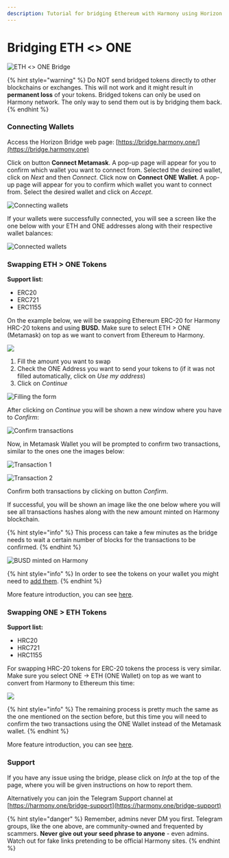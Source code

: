 ```yaml
---
description: Tutorial for bridging Ethereum with Harmony using Horizon
---
```


# Bridging ETH <> ONE

![ETH <> ONE Bridge](https://gblobscdn.gitbook.com/assets%2F-LlEOlYqEG\_GKuO5Rehq%2F-MJgEiGq78hcZcouJrFL%2F-MJgLib1cRoa7KET4yfZ%2Fhorizon-introduction.png?alt=media\&token=9163efad-0884-4aa2-b31c-442576c4f9a0)

{% hint style="warning" %}
Do NOT send bridged tokens directly to other blockchains or exchanges. This will not work and it might result in **permanent loss** of your tokens. Bridged tokens can only be used on Harmony network. The only way to send them out is by bridging them back.
{% endhint %}

### Connecting Wallets

Access the Horizon Bridge web page: [https://bridge.harmony.one/](https://bridge.harmony.one)

Click on button **Connect Metamask**. A pop-up page will appear for you to confirm which wallet you want to connect from. Selected the desired wallet, click on _Next_ and then _Connect_. Click now on **Connect ONE Wallet**. A pop-up page will appear for you to confirm which wallet you want to connect from. Select the desired wallet and click on _Accept_.

![Connecting wallets](../../../.gitbook/assets/horizon-connect-wallets.png)

If your wallets were successfully connected, you will see a screen like the one below with your ETH and ONE addresses along with their respective wallet balances:

![Connected wallets](../../../.gitbook/assets/horizon-wallets-connected.png)

### Swapping ETH > ONE Tokens

**Support list:**

* ERC20
* ERC721
* ERC1155

On the example below, we will be swapping Ethereum ERC-20 for Harmony HRC-20 tokens and using **BUSD.** Make sure to select ETH > ONE (Metamask) on top as we want to convert from Ethereum to Harmony.

![](../../../.gitbook/assets/eth-one.png)

1. Fill the amount you want to swap
2. Check the ONE Address you want to send your tokens to (if it was not filled automatically, click on _Use my address_)
3. Click on _Continue_

![Filling the form](../../../.gitbook/assets/swap-busd-filling.png)

After clicking on _Continue_ you will be shown a new window where you have to _Confirm_:

![Confirm transactions](../../../.gitbook/assets/horizon-confirm.png)

Now, in Metamask Wallet you will be prompted to confirm two transactions, similar to the ones one the images below:

![Transaction 1](../../../.gitbook/assets/horizon-txfee1.png)

![Transaction 2](../../../.gitbook/assets/horizon-txfee2.png)

Confirm both transactions by clicking on button _Confirm_.

If successful, you will be shown an image like the one below where you will see all transactions hashes along with the new amount minted on Harmony blockchain.

{% hint style="info" %}
This process can take a few minutes as the bridge needs to wait a certain number of blocks for the transactions to be confirmed.
{% endhint %}

![BUSD minted on Harmony](../../../.gitbook/assets/horizon-swap-done.png)

{% hint style="info" %}
In order to see the tokens on your wallet you might need to [add them](adding-tokens.md).
{% endhint %}

More feature introduction, you can see [here](new-features.md).

### Swapping ONE > ETH Tokens

**Support list:**

* HRC20
* HRC721
* HRC1155

For swapping HRC-20 tokens for ERC-20 tokens the process is very similar. Make sure you select ONE -> ETH (ONE Wallet) on top as we want to convert from Harmony to Ethereum this time:

![](../../../.gitbook/assets/one-eth.png)

{% hint style="info" %}
The remaining process is pretty much the same as the one mentioned on the section before, but this time you will need to confirm the two transactions using the ONE Wallet instead of the Metamask wallet.
{% endhint %}

More feature introduction, you can see [here](new-features.md).

### Support

If you have any issue using the bridge, please click on _Info_ at the top of the page, where you will be given instructions on how to report them.

Alternatively you can join the Telegram Support channel at [https://harmony.one/bridge-support](https://harmony.one/bridge-support)

{% hint style="danger" %}
Remember, admins never DM you first. Telegram groups, like the one above, are community-owned and frequented by scammers. **Never give out your seed phrase to anyone** - even admins. Watch out for fake links pretending to be official Harmony sites.
{% endhint %}
